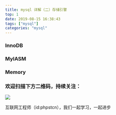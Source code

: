 ```yaml
---
title: mysql 详解（二）存储引擎
top: 1
date: 2019-08-15 16:38:43
tags: ["mysql"]
categories: "mysql"
---
```


### InnoDB

### MyIASM

### Memory

### 欢迎扫描下方二维码，持续关注：
![](https://ww1.sinaimg.cn/large/a616b9a4gy1g4xzv954a4j20760763yo.jpg)

互联网工程师（id:phpstcn），我们一起学习，一起进步